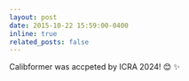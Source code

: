 ```yaml
---
layout: post
date: 2015-10-22 15:59:00-0400
inline: true
related_posts: false
---
```

Calibformer was accpeted by ICRA 2024! 😊 ✨
